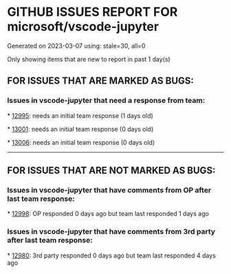 
# GITHUB ISSUES REPORT FOR microsoft/vscode-jupyter


Generated on 2023-03-07 using: stale=30, all=0


Only showing items that are new to report in past 1 day(s)


## FOR ISSUES THAT ARE MARKED AS BUGS:


### Issues in vscode-jupyter that need a response from team:


\* [12995](https://github.com/microsoft/vscode-jupyter/issues/12995 "Selecting &quot;Visible After Execute&quot; for the &quot;Show Cell Status Bar&quot; setting leads to layout glitches"): needs an initial team response (1 days old)

\* [13001](https://github.com/microsoft/vscode-jupyter/issues/13001 "Codespaces Jupyter Template not working"): needs an initial team response (0 days old)

\* [13006](https://github.com/microsoft/vscode-jupyter/issues/13006 "Can't interrupt running cell after continuing debug session"): needs an initial team response (0 days old)

---

## FOR ISSUES THAT ARE NOT MARKED AS BUGS:


### Issues in vscode-jupyter that have comments from OP after last team response:


\* [12998](https://github.com/microsoft/vscode-jupyter/issues/12998 "Auto run feature"): OP responded 0 days ago but team last responded 1 days ago

### Issues in vscode-jupyter that have comments from 3rd party after last team response:


\* [12980](https://github.com/microsoft/vscode-jupyter/issues/12980 "Select a default kernel for newly created notebooks"): 3rd party responded 0 days ago but team last responded 4 days ago
